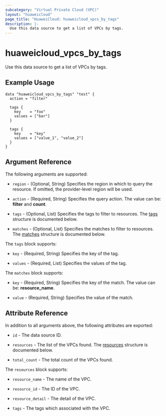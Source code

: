 ```yaml
---
subcategory: "Virtual Private Cloud (VPC)"
layout: "huaweicloud"
page_title: "HuaweiCloud: huaweicloud_vpcs_by_tags"
description: |-
  Use this data source to get a list of VPCs by tags.
---
```


# huaweicloud_vpcs_by_tags

Use this data source to get a list of VPCs by tags.

## Example Usage

```hcl
data "huaweicloud_vpcs_by_tags" "test" {
  action = "filter"

  tags {
    key    = "foo"
    values = ["bar"]
  }

  tags {
    key    = "key"
    values = ["value_1", "value_2"]
  }
}
```

## Argument Reference

The following arguments are supported:

* `region` - (Optional, String) Specifies the region in which to query the resource.
  If omitted, the provider-level region will be used.

* `action` - (Required, String) Specifies the query action. The value can be: **filter** and **count**.

* `tags` - (Optional, List) Specifies the tags to filter to resources.
  The [tags](#tags) structure is documented below.

* `matches` - (Optional, List) Specifies the matches to filter to resources.
  The [matches](#matches) structure is documented below.

<a name="tags"></a>
The `tags` block supports:

* `key` - (Required, String) Specifies the key of the tag.

* `values` - (Required, List) Specifies the values of the tag.

<a name="matches"></a>
The `matches` block supports:

* `key` - (Required, String) Specifies the key of the match. The value can be: **resource_name**.

* `value` - (Required, String) Specifies the value of the match.

## Attribute Reference

In addition to all arguments above, the following attributes are exported:

* `id` - The data source ID.

* `resources` - The list of the VPCs found. The [resources](#resources) structure is documented below.

* `total_count` - The total count of the VPCs found.

<a name="resources"></a>
The `resources` block supports:

* `resource_name` - The name of the VPC.

* `resource_id` - The ID of the VPC.

* `resource_detail` - The detail of the VPC.

* `tags` - The tags which associated with the VPC.

